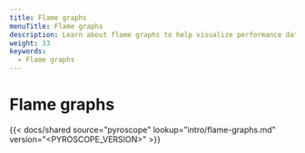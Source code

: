 ```yaml
---
title: Flame graphs
menuTitle: Flame graphs
description: Learn about flame graphs to help visualize performance data.
weight: 33
keywords:
  - Flame graphs
---
```


# Flame graphs

[//]: # 'Shared content for intro to flame graphs.'
[//]: # 'This content is located in /pyroscope/docs/sources/shared/intro/flame-graphs.md'

{{< docs/shared source="pyroscope" lookup="intro/flame-graphs.md" version="<PYROSCOPE_VERSION>" >}}